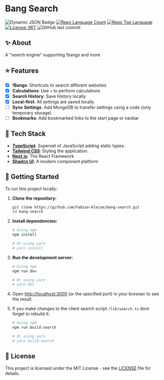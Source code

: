 # Bang Search

![Dynamic JSON Badge](https://img.shields.io/badge/dynamic/json?url=https%3A%2F%2Fraw.githubusercontent.com%2FFabian-Kleine%2Fbang-search%2Frefs%2Fheads%2Fmain%2Fpackage.json&query=dependencies.next&logo=next.js&logoColor=next.js&label=Next.js)
[![Repo Language Count](https://img.shields.io/github/languages/count/Fabian-Kleine/bang-search)](https://github.com/Fabian-Kleine/bang-search)
[![Repo Top Language](https://img.shields.io/github/languages/top/Fabian-Kleine/bang-search)](https://github.com/Fabian-Kleine/bang-search)
[![License: MIT](https://img.shields.io/badge/License-MIT-yellow.svg)](https://opensource.org/licenses/MIT)
![GitHub last commit](https://img.shields.io/github/last-commit/Fabian-Kleine/bang-search)

## ✨ About

A "search engine" supporting !bangs and more

## ⭐ Features

- [x] **!Bangs**: Shortcuts to search different websites
- [x] **Calculations**: Use `=` to perform calculations
- [x] **Search History**: Save History locally
- [x] **Local-first**: All settings are saved locally
- [ ] **Sync Settings**: Add MongoDB to transfer settings using a code (only temporary storage)
- [ ] **Bookmarks**: Add bookmarked links to the start page or navbar

## 🚀 Tech Stack

*   **[TypeScript](https://www.typescriptlang.org/)**: Superset of JavaScript adding static types.
*   **[Tailwind CSS](https:tailwindcss.com)**: Styling the application.
*   **[Next.js](https://nextjs.org)**: The React Framework
*   **[Shadcn UI](https://ui.shadcn.com)**: A modern component platform

## 🏁 Getting Started

To run this project locally:

1.  **Clone the repository:**
    ```bash
    git clone https://github.com/Fabian-Kleine/bang-search.git
    cd bang-search
    ```

2.  **Install dependencies:**
    ```bash
    # Using npm
    npm install

    # Or using yarn
    # yarn install
    ```

3.  **Run the development server:**
    ```bash
    # Using npm
    npm run dev

    # Or using yarn
    # yarn dev
    ```

4.  Open [http://localhost:3000](http://localhost:3000) (or the specified port) in your browser to see the result.

5. If you make changes to the client search script `/lib/search.ts` dont forget to rebuild it:
    ```bash
    # Using npm
    npm run build:search

    # Or using yarn
    # yarn build:search
    ```

## 📄 License

This project is licensed under the MIT License - see the [LICENSE](LICENSE) file for details.